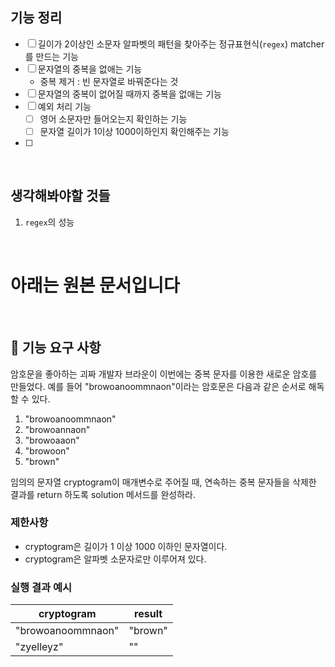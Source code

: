 ## 기능 정리

- [ ] 길이가 2이상인 소문자 알파벳의 패턴을 찾아주는 정규표현식(`regex`) matcher를 만드는 기능
- [ ] 문자열의 중복을 없애는 기능
  - 중복 제거 : 빈 문자열로 바꿔준다는 것
- [ ] 문자열의 중복이 없어질 때까지 중복을 없애는 기능
- [ ] 예외 처리 기능
  - [ ] 영어 소문자만 들어오는지 확인하는 기능
  - [ ] 문자열 길이가 1이상 1000이하인지 확인해주는 기능

- [ ] 

<br>

## 생각해봐야할 것들

1. `regex`의 성능

<br>

# 아래는 원본 문서입니다

<br>

## 🚀 기능 요구 사항

암호문을 좋아하는 괴짜 개발자 브라운이 이번에는 중복 문자를 이용한 새로운 암호를 만들었다. 예를 들어 "browoanoommnaon"이라는 암호문은 다음과 같은 순서로 해독할 수 있다.

1. "browoanoommnaon"
2. "browoannaon"
3. "browoaaon"
4. "browoon"
5. "brown"

임의의 문자열 cryptogram이 매개변수로 주어질 때, 연속하는 중복 문자들을 삭제한 결과를 return 하도록 solution 메서드를 완성하라.

### 제한사항

- cryptogram은 길이가 1 이상 1000 이하인 문자열이다.
- cryptogram은 알파벳 소문자로만 이루어져 있다.

### 실행 결과 예시

| cryptogram | result |
| --- | --- |
| "browoanoommnaon" | "brown" |
| "zyelleyz" | "" |
